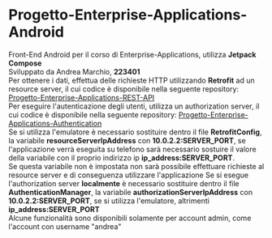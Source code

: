 # Progetto-Enterprise-Applications-Android
Front-End Android per il corso di Enterprise-Applications, utilizza **Jetpack Compose** </br>
Sviluppato da Andrea Marchio, **223401** </br>
Per ottenere i dati, effettua delle richieste HTTP utilizzando **Retrofit** ad un resource server, il cui codice è disponibile nella seguente repository: [Progetto-Enterprise-Applications-REST-API](https://github.com/AndreaDev001/Progetto-Enteprise-Applications-REST-API) </br>
Per eseguire l'autenticazione degli utenti, utilizza un authorization server, il cui codice è disponibile nella seguente repository: [Progetto-Enterprise-Applications-Authentication](https://github.com/AndreaDev001/Progetto-Enterprise-Applications-Authentication) </br>
Se si utilizza l'emulatore è necessario sostituire dentro il file **RetrofitConfig**, la variabile **resourceServerIpAddress** con **10.0.2.2:SERVER_PORT**, se l'applicazione verrà eseguita su telefono sarà necessario
sostuire il valore della variabile con il proprio indirizzo ip **ip_address:SERVER_PORT**. </br>
Se questa variabile non è impostata non sarà possibile effettuare richieste al resource server e di conseguenza utilizzare l'applicazione
Se si esegue l'authorization server **localmente** è necessario sostituire dentro il file **AuthenticationManager**, la variabile **authorizationServerIpAddress** con **10.0.2.2:SERVER_PORT**, se si utilizza l'emulatore, altrimenti **ip_address:SERVER_PORT** </br>
Alcune funzionalità sono disponibili solamente per account admin, come l'account con username "andrea"
